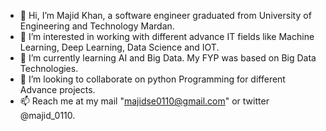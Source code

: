 - 👋 Hi, I’m Majid Khan, a software engineer graduated from University of Engineering and Technology Mardan.
- 👀 I’m interested in working with different advance IT fields like Machine Learning, Deep Learning, Data Science and IOT.
- 🌱 I’m currently learning AI and Big Data. My FYP was based on Big Data Technologies.
- 💞️ I’m looking to collaborate on python Programming for different Advance projects.
- 📫 Reach me at my mail "majidse0110@gmail.com" or twitter @majid_0110.

<!---
majid0110/majid0110 is a ✨ special ✨ repository because its `README.md` (this file) appears on your GitHub profile.
You can click the Preview link to take a look at your changes.
--->

